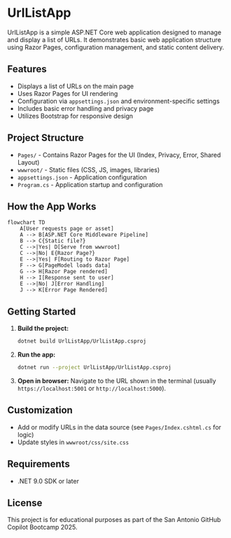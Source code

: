 # UrlListApp

UrlListApp is a simple ASP.NET Core web application designed to manage and display a list of URLs. It demonstrates basic web application structure using Razor Pages, configuration management, and static content delivery.

## Features
- Displays a list of URLs on the main page
- Uses Razor Pages for UI rendering
- Configuration via `appsettings.json` and environment-specific settings
- Includes basic error handling and privacy page
- Utilizes Bootstrap for responsive design

## Project Structure
- `Pages/` - Contains Razor Pages for the UI (Index, Privacy, Error, Shared Layout)
- `wwwroot/` - Static files (CSS, JS, images, libraries)
- `appsettings.json` - Application configuration
- `Program.cs` - Application startup and configuration

## How the App Works

```mermaid
flowchart TD
    A[User requests page or asset]
    A --> B[ASP.NET Core Middleware Pipeline]
    B --> C{Static file?}
    C -->|Yes| D[Serve from wwwroot]
    C -->|No| E{Razor Page?}
    E -->|Yes| F[Routing to Razor Page]
    F --> G[PageModel loads data]
    G --> H[Razor Page rendered]
    H --> I[Response sent to user]
    E -->|No| J[Error Handling]
    J --> K[Error Page Rendered]
```

## Getting Started
1. **Build the project:**
   ```bash
   dotnet build UrlListApp/UrlListApp.csproj
   ```
2. **Run the app:**
   ```bash
   dotnet run --project UrlListApp/UrlListApp.csproj
   ```
3. **Open in browser:**
   Navigate to the URL shown in the terminal (usually `https://localhost:5001` or `http://localhost:5000`).

## Customization
- Add or modify URLs in the data source (see `Pages/Index.cshtml.cs` for logic)
- Update styles in `wwwroot/css/site.css`

## Requirements
- .NET 9.0 SDK or later

## License
This project is for educational purposes as part of the San Antonio GitHub Copilot Bootcamp 2025.
